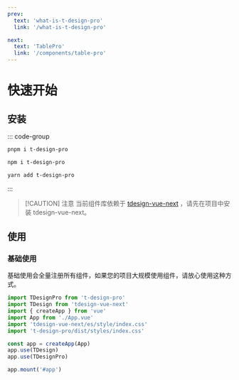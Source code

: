 ```yaml
---
prev:
  text: 'what-is-t-design-pro'
  link: '/what-is-t-design-pro'

next:
  text: 'TablePro'
  link: '/components/table-pro'
---
```


# 快速开始

## 安装

::: code-group

```sh [pnpm]
pnpm i t-design-pro
```

```sh [npm]
npm i t-design-pro
```

```sh [yarn]
yarn add t-design-pro
```

:::

> [!CAUTION] 注意
> 当前组件库依赖于 [tdesign-vue-next](https://tdesign.tencent.com/vue-next/getting-started) ，请先在项目中安装 tdesign-vue-next。

## 使用

### 基础使用

基础使用会全量注册所有组件，如果您的项目大规模使用组件，请放心使用这种方式。

```typescript
import TDesignPro from 't-design-pro'
import TDesign from 'tdesign-vue-next'
import { createApp } from 'vue'
import App from './App.vue'
import 'tdesign-vue-next/es/style/index.css'
import 't-design-pro/dist/styles/index.css'

const app = createApp(App)
app.use(TDesign)
app.use(TDesignPro)

app.mount('#app')
```
